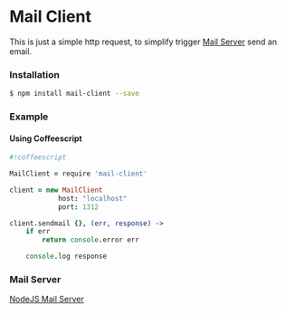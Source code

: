 # Mail Client

This is just a simple http request, to simplify trigger [Mail Server](https://github.com/alileza/mail-server) send an email.

### Installation

```sh
$ npm install mail-client --save
```

### Example
#### Using Coffeescript
``` coffeescript
#!coffeescript

MailClient = require 'mail-client'

client = new MailClient
			host: "localhost"
			port: 1312

client.sendmail {}, (err, response) ->
	if err
		return console.error err

	console.log response

```
	
### Mail Server
[NodeJS Mail Server](https://github.com/alileza/mail-server)
